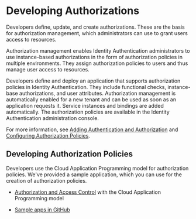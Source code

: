 <!-- loio22928a2d8b7e42cc887398ca72019821 -->

# Developing Authorizations

Developers define, update, and create authorizations. These are the basis for authorization management, which administrators can use to grant users access to resources.

Authorization management enables Identity Authentication administrators to use instance-based authorizations in the form of authorization policies in multiple environments. They assign authorization policies to users and thus manage user access to resources.

Developers define and deploy an application that supports authorization policies in Identity Authentication. They include functional checks, instance-base authorizations, and user attributes. Authorization management is automatically enabled for a new tenant and can be used as soon as an application requests it. Service instances and bindings are added automatically. The authorization policies are available in the Identity Authentication administration console.

For more information, see [Adding Authentication and Authorization](https://help.sap.com/docs/authorization-and-trust-management-service/authorization-and-trust-management/adding-authentication-and-authorization) and [Configuring Authorization Policies](../Operation-Guide/configuring-authorization-policies-982ac5f.md).



<a name="loio22928a2d8b7e42cc887398ca72019821__section_t2p_2wb_dzb"/>

## Developing Authorization Policies

Developers use the Cloud Application Programming model for authorization policies. We've provided a sample application, which you can use for the creation of authorization policies.

-   [Authorization and Access Control](https://cap.cloud.sap/docs/guides/authorization) with the Cloud Application Programming model

-   [Sample apps in GitHub](https://github.com/SAP-samples/cloud-cap-samples)


